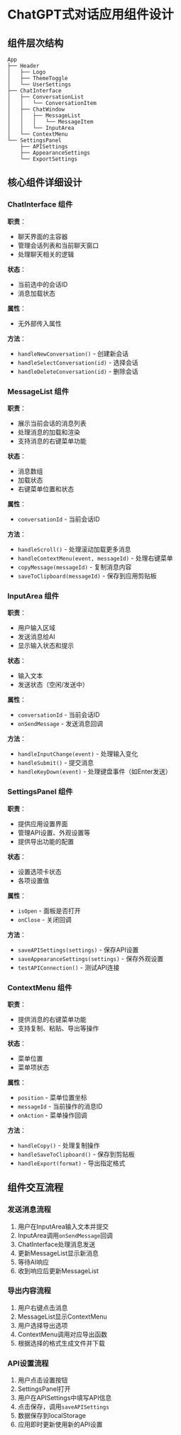 # ChatGPT式对话应用组件设计

## 组件层次结构

```
App
├── Header
│   ├── Logo
│   ├── ThemeToggle
│   └── UserSettings
├── ChatInterface
│   ├── ConversationList
│   │   └── ConversationItem
│   ├── ChatWindow
│   │   ├── MessageList
│   │   │   └── MessageItem
│   │   └── InputArea
│   └── ContextMenu
└── SettingsPanel
    ├── APISettings
    ├── AppearanceSettings
    └── ExportSettings
```

## 核心组件详细设计

### ChatInterface 组件

**职责**：
- 聊天界面的主容器
- 管理会话列表和当前聊天窗口
- 处理聊天相关的逻辑

**状态**：
- 当前选中的会话ID
- 消息加载状态

**属性**：
- 无外部传入属性

**方法**：
- `handleNewConversation()` - 创建新会话
- `handleSelectConversation(id)` - 选择会话
- `handleDeleteConversation(id)` - 删除会话

### MessageList 组件

**职责**：
- 展示当前会话的消息列表
- 处理消息的加载和渲染
- 支持消息的右键菜单功能

**状态**：
- 消息数组
- 加载状态
- 右键菜单位置和状态

**属性**：
- `conversationId` - 当前会话ID

**方法**：
- `handleScroll()` - 处理滚动加载更多消息
- `handleContextMenu(event, messageId)` - 处理右键菜单
- `copyMessage(messageId)` - 复制消息内容
- `saveToClipboard(messageId)` - 保存到应用剪贴板

### InputArea 组件

**职责**：
- 用户输入区域
- 发送消息给AI
- 显示输入状态和提示

**状态**：
- 输入文本
- 发送状态（空闲/发送中）

**属性**：
- `conversationId` - 当前会话ID
- `onSendMessage` - 发送消息回调

**方法**：
- `handleInputChange(event)` - 处理输入变化
- `handleSubmit()` - 提交消息
- `handleKeyDown(event)` - 处理键盘事件（如Enter发送）

### SettingsPanel 组件

**职责**：
- 提供应用设置界面
- 管理API设置、外观设置等
- 提供导出功能的配置

**状态**：
- 设置选项卡状态
- 各项设置值

**属性**：
- `isOpen` - 面板是否打开
- `onClose` - 关闭回调

**方法**：
- `saveAPISettings(settings)` - 保存API设置
- `saveAppearanceSettings(settings)` - 保存外观设置
- `testAPIConnection()` - 测试API连接

### ContextMenu 组件

**职责**：
- 提供消息的右键菜单功能
- 支持复制、粘贴、导出等操作

**状态**：
- 菜单位置
- 菜单项状态

**属性**：
- `position` - 菜单位置坐标
- `messageId` - 当前操作的消息ID
- `onAction` - 菜单操作回调

**方法**：
- `handleCopy()` - 处理复制操作
- `handleSaveToClipboard()` - 保存到剪贴板
- `handleExport(format)` - 导出指定格式

## 组件交互流程

### 发送消息流程

1. 用户在InputArea输入文本并提交
2. InputArea调用`onSendMessage`回调
3. ChatInterface处理消息发送
4. 更新MessageList显示新消息
5. 等待AI响应
6. 收到响应后更新MessageList

### 导出内容流程

1. 用户右键点击消息
2. MessageList显示ContextMenu
3. 用户选择导出选项
4. ContextMenu调用对应导出函数
5. 根据选择的格式生成文件并下载

### API设置流程

1. 用户点击设置按钮
2. SettingsPanel打开
3. 用户在APISettings中填写API信息
4. 点击保存，调用`saveAPISettings`
5. 数据保存到localStorage
6. 应用即时更新使用新的API设置
